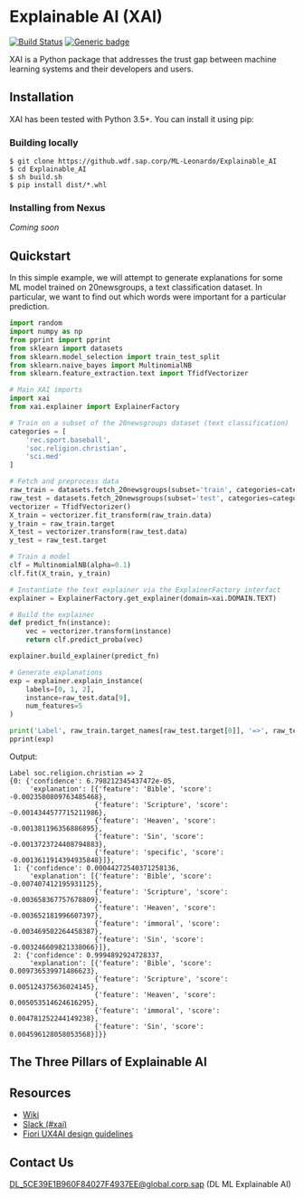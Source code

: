 Explainable AI (XAI)
==============

[![Build Status](https://jenkins.ml.only.sap/buildStatus/icon?job=Explainable_AI%2Fmaster)](https://jenkins.ml.only.sap/job/Explainable_AI/job/master/)
[![Generic badge](https://img.shields.io/badge/docs-passing-<GREEN>.svg)](https://github.wdf.sap.corp/pages/ML-Leonardo/Explainable_AI/)



XAI is a Python package that addresses the trust gap between machine learning systems and their developers and users.



## Installation ##

XAI has been tested with Python 3.5+. You can install it using pip:

### Building locally

````
$ git clone https://github.wdf.sap.corp/ML-Leonardo/Explainable_AI
$ cd Explainable_AI
$ sh build.sh
$ pip install dist/*.whl
````

### Installing from Nexus

_Coming soon_

## Quickstart

In this simple example, we will attempt to generate explanations for some ML model trained on 20newsgroups, a text classification dataset. In particular, we want to find out which words were important for a particular prediction.

```python
import random
import numpy as np
from pprint import pprint
from sklearn import datasets
from sklearn.model_selection import train_test_split
from sklearn.naive_bayes import MultinomialNB
from sklearn.feature_extraction.text import TfidfVectorizer

# Main XAI imports
import xai
from xai.explainer import ExplainerFactory

# Train on a subset of the 20newsgroups dataset (text classification)
categories = [
    'rec.sport.baseball',
    'soc.religion.christian',
    'sci.med'
]

# Fetch and preprocess data
raw_train = datasets.fetch_20newsgroups(subset='train', categories=categories)
raw_test = datasets.fetch_20newsgroups(subset='test', categories=categories)
vectorizer = TfidfVectorizer()
X_train = vectorizer.fit_transform(raw_train.data)
y_train = raw_train.target
X_test = vectorizer.transform(raw_test.data)
y_test = raw_test.target

# Train a model
clf = MultinomialNB(alpha=0.1)
clf.fit(X_train, y_train)

# Instantiate the text explainer via the ExplainerFactory interfact
explainer = ExplainerFactory.get_explainer(domain=xai.DOMAIN.TEXT)

# Build the explainer
def predict_fn(instance):
    vec = vectorizer.transform(instance)
    return clf.predict_proba(vec)

explainer.build_explainer(predict_fn)

# Generate explanations
exp = explainer.explain_instance(
    labels=[0, 1, 2],
    instance=raw_test.data[9],
    num_features=5
)

print('Label', raw_train.target_names[raw_test.target[0]], '=>', raw_test.target[0])
pprint(exp)
```

Output:

```
Label soc.religion.christian => 2
{0: {'confidence': 6.798212345437472e-05,
     'explanation': [{'feature': 'Bible', 'score': -0.0023500809763485468},
                     {'feature': 'Scripture', 'score': -0.0014344577715211986},
                     {'feature': 'Heaven', 'score': -0.001381196356886895},
                     {'feature': 'Sin', 'score': -0.0013723724408794883},
                     {'feature': 'specific', 'score': -0.0013611914394935848}]},
 1: {'confidence': 0.00044272540371258136,
     'explanation': [{'feature': 'Bible', 'score': -0.007407412195931125},
                     {'feature': 'Scripture', 'score': -0.003658367757678809},
                     {'feature': 'Heaven', 'score': -0.003652181996607397},
                     {'feature': 'immoral', 'score': -0.003469502264458387},
                     {'feature': 'Sin', 'score': -0.003246609821338066}]},
 2: {'confidence': 0.9994892924728337,
     'explanation': [{'feature': 'Bible', 'score': 0.009736539971486623},
                     {'feature': 'Scripture', 'score': 0.005124375636024145},
                     {'feature': 'Heaven', 'score': 0.005053514624616295},
                     {'feature': 'immoral', 'score': 0.004781252244149238},
                     {'feature': 'Sin', 'score': 0.004596128058053568}]}}
```



## The Three Pillars of Explainable AI







## Resources

* [Wiki](https://wiki.wdf.sap.corp/wiki/pages/viewpage.action?pageId=2098642718)
* [Slack (#xai)](https://sap-ml.slack.com/messages/CHJMDJB17)
* [Fiori UX4AI design guidelines](https://ux.wdf.sap.corp/fiori-design-web/explainable-ai/)

## Contact Us

DL_5CE39E1B960F84027F4937EE@global.corp.sap (DL ML Explainable AI)
